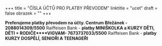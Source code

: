 +++
title = "ČÍSLA ÚČTŮ PRO PLATBY PŘEVODEM"
linktitle = "ucet"
draft = false
obrazek = ""
+++

**Preferujeme platby převodem na účty.
Centrum Břežánek - 2088014309/5500** Raiffeisen Bank - **platby MINIŠKOLKA a KURZY DĚTI, DĚTI + RODIČE****VIGVAM- 7673737033/5500** Raiffeisen Bank - **platby KURZY DOSPĚLÍ, SENIOŘI A TEENAGEŘI**
